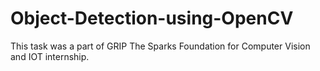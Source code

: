 # Object-Detection-using-OpenCV
This task was a part of GRIP The Sparks Foundation for Computer Vision and IOT internship.
